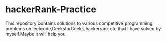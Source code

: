 # hackerRank-Practice
This repository contains solutions to various competitive programming problems on leetcode,GeeksforGeeks,hackerrank etc that I have solved by myself.Maybe it will help you
